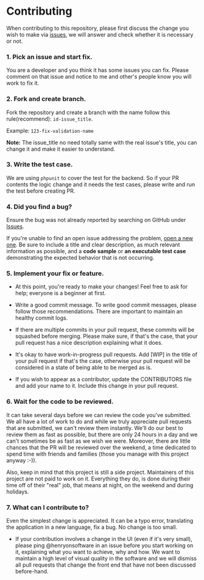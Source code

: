 # Contributing

When contributing to this repository, please first discuss the change you wish to make via [issues](https://github.com/pingnow/pingtocoffee/issues), we will answer and check whether it is necessary or not.

### 1. Pick an issue and start fix.

You are a developer and you think it has some issues you can fix. Please comment on that issue and notice to me and other's people know you will work to fix it.

### 2. Fork and create branch.

Fork the repository and create a branch with the name follow this rule(recommend): `id-issue_title`.

Example: `123-fix-validation-name`

**Note:** The issue_title no need totally same with the real issue's title, you can change it and make it easier to understand.

### 3. Write the test case.

We are using `phpunit` to cover the test for the backend. So if your PR contents the logic change and it needs the test cases, please write and run the test before creating PR.

### 4. Did you find a bug?

Ensure the bug was not already reported by searching on GitHub under [Issues](https://github.com/pingnow/pingtocoffee/issues).

If you're unable to find an open issue addressing the problem, [open a new one](https://github.com/pingnow/pingtocoffee/issues/new). Be sure to include a title and clear description, as much relevant information as possible, and a **code sample** or **an executable test case** demonstrating the expected behavior that is not occurring.

### 5. Implement your fix or feature.

- At this point, you're ready to make your changes! Feel free to ask for help; everyone is a beginner at first.

- Write a good commit message. To write good commit messages, please follow those recommendations. There are important to maintain an healthy commit logs.

- If there are multiple commits in your pull request, these commits will be squashed before merging. Please make sure, if that's the case, that your pull request has a nice description explaining what it does.

- It's okay to have work-in-progress pull requests. Add [WIP] in the title of your pull request if that's the case, otherwise your pull request will be considered in a state of being able to be merged as is.

- If you wish to appear as a contributor, update the CONTRIBUTORS file and add your name to it. Include this change in your pull request.

### 6. Wait for the code to be reviewed.

It can take several days before we can review the code you've submitted. We all have a lot of work to do and while we truly appreciate pull requests that are submitted, we can't review them instantly. We'll do our best to review them as fast as possible, but there are only 24 hours in a day and we can't sometimes be as fast as we wish we were. Moreover, there are little chances that the PR will be reviewed over the weekend, a time dedicated to spend time with friends and families (those you manage with this project anyway :-)).

Also, keep in mind that this project is still a side project. Maintainers of this project are not paid to work on it. Everything they do, is done during their time off of their "real" job, that means at night, on the weekend and during holidays.

### 7. What can I contribute to?

Even the simplest change is appreciated. It can be a typo error, translating the application in a new language, fix a bug. No change is too small.

- If your contribution involves a change in the UI (even if it's very small), please ping @henryonsoftware in an issue before you start working on it, explaining what you want to achieve, why and how. We want to maintain a high level of visual quality in the software and we will dismiss all pull requests that change the front end that have not been discussed before-hand.
